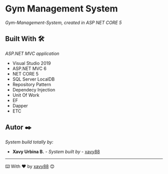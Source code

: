 # Gym Management System


_Gym-Management-System, created in ASP NET CORE 5_

## Built With 🛠️

_ASP.NET MVC application_

* Visual Studio 2019
* ASP.NET MVC 6
* NET CORE 5
* SQL Server LocalDB
* Repository Pattern
* Dependecy Injection
* Unit Of Work
* EF
* Dapper
* ETC

## Autor ✒️

_System build totally by:_

* **Xavy Urbina B.** - *System built by* - [xavy88](https://github.com/xavy88/)

---
⌨️ With ❤️ by [xavy88](https://github.com/xavy88/) 😊
